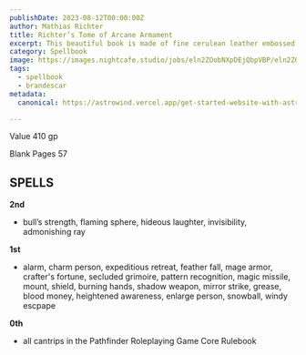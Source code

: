 ```yaml
---
publishDate: 2023-08-12T00:00:00Z
author: Mathias Richter 
title: Richter’s Tome of Arcane Armament
excerpt: This beautiful book is made of fine cerulean leather embossed withgold leaf. Its edges are reinforced with brass fittings and strange arcane symbols adorn its covered. It bears the draconic rune of “R”in the center of its front cover.
category: Spellbook
image: https://images.nightcafe.studio/jobs/eln2ZOobNXpDEjQbpVBP/eln2ZOobNXpDEjQbpVBP--4--jw4qf_2x.jpg
tags:
  - spellbook
  - brandescar
metadata:
  canonical: https://astrowind.vercel.app/get-started-website-with-astro-tailwind-css

---
```




Value 410 gp

Blank Pages 57

## SPELLS

**2nd**

- bull’s strength, flaming sphere, hideous laughter, invisibility, admonishing ray

**1st**

-  alarm, charm person, expeditious retreat, feather fall, mage armor, 
crafter's fortune, secluded grimoire, pattern recognition, magic missile, 
mount, shield, burning hands, shadow weapon, mirror strike, grease, 
blood money, heightened awareness, enlarge person, snowball, windy escpape

**0th** 

- all cantrips in the Pathfinder Roleplaying Game Core Rulebook